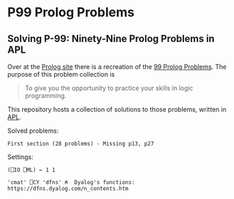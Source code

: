 # P99 Prolog Problems

## Solving P-99: Ninety-Nine Prolog Problems in APL

Over at the [Prolog site] there is a recreation of the [99 Prolog Problems]. The purpose of this problem collection is

> To give you the opportunity to practice your skills in logic programming.

This repository hosts a collection of solutions to those problems, written in [APL].

Solved problems:
    
    First section (28 problems) - Missing p13, p27

Settings:
    
    (⎕IO ⎕ML) ← 1 1
    
    'cmat' ⎕CY 'dfns' ⍝  Dyalog's functions: https://dfns.dyalog.com/n_contents.htm


[Prolog site]: https://sites.google.com/site/prologsite/
[99 Prolog Problems]: https://sites.google.com/site/prologsite/prolog-problems
[APL]: https://apl.wiki
